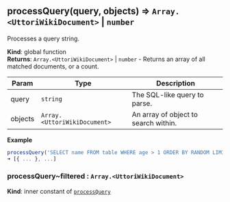 <a name="processQuery"></a>

## processQuery(query, objects) ⇒ <code>Array.&lt;UttoriWikiDocument&gt;</code> \| <code>number</code>
Processes a query string.

**Kind**: global function  
**Returns**: <code>Array.&lt;UttoriWikiDocument&gt;</code> \| <code>number</code> - Returns an array of all matched documents, or a count.  

| Param | Type | Description |
| --- | --- | --- |
| query | <code>string</code> | The SQL-like query to parse. |
| objects | <code>Array.&lt;UttoriWikiDocument&gt;</code> | An array of object to search within. |

**Example**  
```js
processQuery('SELECT name FROM table WHERE age > 1 ORDER BY RANDOM LIMIT 3', [{ ... }, ...]);
➜ [{ ... }, ...]
```
<a name="processQuery..filtered"></a>

### processQuery~filtered : <code>Array.&lt;UttoriWikiDocument&gt;</code>
**Kind**: inner constant of [<code>processQuery</code>](#processQuery)  
